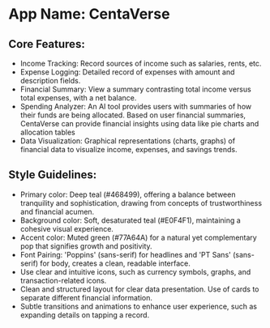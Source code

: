 # **App Name**: CentaVerse

## Core Features:

- Income Tracking: Record sources of income such as salaries, rents, etc.
- Expense Logging: Detailed record of expenses with amount and description fields.
- Financial Summary: View a summary contrasting total income versus total expenses, with a net balance.
- Spending Analyzer: An AI tool provides users with summaries of how their funds are being allocated. Based on user financial summaries, CentaVerse can provide financial insights using data like pie charts and allocation tables
- Data Visualization: Graphical representations (charts, graphs) of financial data to visualize income, expenses, and savings trends.

## Style Guidelines:

- Primary color: Deep teal (#468499), offering a balance between tranquility and sophistication, drawing from concepts of trustworthiness and financial acumen.
- Background color: Soft, desaturated teal (#E0F4F1), maintaining a cohesive visual experience.
- Accent color: Muted green (#77A64A) for a natural yet complementary pop that signifies growth and positivity.
- Font Pairing: 'Poppins' (sans-serif) for headlines and 'PT Sans' (sans-serif) for body, creates a clean, readable interface.
- Use clear and intuitive icons, such as currency symbols, graphs, and transaction-related icons.
- Clean and structured layout for clear data presentation. Use of cards to separate different financial information.
- Subtle transitions and animations to enhance user experience, such as expanding details on tapping a record.